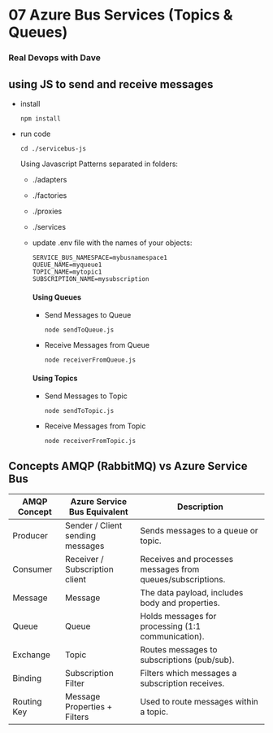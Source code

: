#  07  Azure Bus Services (Topics & Queues)

### Real Devops with Dave


## using JS to send and receive messages



- install  
   ```
   npm install
   ```
- run code
    ```
    cd ./servicebus-js
    ```

    Using Javascript Patterns separated in folders:

    - ./adapters
    - ./factories
    - ./proxies
    - ./services

  - update .env file  with the names of your objects:
    ```
    SERVICE_BUS_NAMESPACE=mybusnamespace1
    QUEUE_NAME=myqueue1
    TOPIC_NAME=mytopic1
    SUBSCRIPTION_NAME=mysubscription
    ```

    #### Using Queues


    - Send Messages to Queue
      
      ```
      node sendToQueue.js
      ```
    
    - Receive Messages from Queue

      ```
      node receiverFromQueue.js
      ```

    #### Using Topics

    - Send Messages to Topic
      ```
      node sendToTopic.js
      ```

    - Receive Messages from Topic
      ```
      node receiverFromTopic.js
      ```

## Concepts AMQP (RabbitMQ) vs Azure Service Bus
| AMQP Concept      | Azure Service Bus Equivalent        | Description                                              |
|-------------------|--------------------------------------|----------------------------------------------------------|
| Producer          | Sender / Client sending messages     | Sends messages to a queue or topic.                     |
| Consumer          | Receiver / Subscription client       | Receives and processes messages from queues/subscriptions. |
| Message           | Message                              | The data payload, includes body and properties.         |
| Queue             | Queue                                | Holds messages for processing (1:1 communication).       |
| Exchange          | Topic                                | Routes messages to subscriptions (pub/sub).              |
| Binding           | Subscription Filter                  | Filters which messages a subscription receives.          |
| Routing Key       | Message Properties + Filters         | Used to route messages within a topic.                   |

